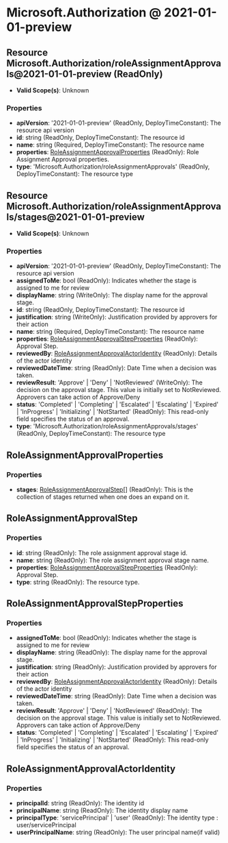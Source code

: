 # Microsoft.Authorization @ 2021-01-01-preview

## Resource Microsoft.Authorization/roleAssignmentApprovals@2021-01-01-preview (ReadOnly)
* **Valid Scope(s)**: Unknown
### Properties
* **apiVersion**: '2021-01-01-preview' (ReadOnly, DeployTimeConstant): The resource api version
* **id**: string (ReadOnly, DeployTimeConstant): The resource id
* **name**: string (Required, DeployTimeConstant): The resource name
* **properties**: [RoleAssignmentApprovalProperties](#roleassignmentapprovalproperties) (ReadOnly): Role Assignment Approval properties.
* **type**: 'Microsoft.Authorization/roleAssignmentApprovals' (ReadOnly, DeployTimeConstant): The resource type

## Resource Microsoft.Authorization/roleAssignmentApprovals/stages@2021-01-01-preview
* **Valid Scope(s)**: Unknown
### Properties
* **apiVersion**: '2021-01-01-preview' (ReadOnly, DeployTimeConstant): The resource api version
* **assignedToMe**: bool (ReadOnly): Indicates whether the stage is assigned to me for review
* **displayName**: string (WriteOnly): The display name for the approval stage.
* **id**: string (ReadOnly, DeployTimeConstant): The resource id
* **justification**: string (WriteOnly): Justification provided by approvers for their action
* **name**: string (Required, DeployTimeConstant): The resource name
* **properties**: [RoleAssignmentApprovalStepProperties](#roleassignmentapprovalstepproperties) (ReadOnly): Approval Step.
* **reviewedBy**: [RoleAssignmentApprovalActorIdentity](#roleassignmentapprovalactoridentity) (ReadOnly): Details of the actor identity
* **reviewedDateTime**: string (ReadOnly): Date Time when a decision was taken.
* **reviewResult**: 'Approve' | 'Deny' | 'NotReviewed' (WriteOnly): The decision on the approval stage. This value is initially set to NotReviewed. Approvers can take action of Approve/Deny
* **status**: 'Completed' | 'Completing' | 'Escalated' | 'Escalating' | 'Expired' | 'InProgress' | 'Initializing' | 'NotStarted' (ReadOnly): This read-only field specifies the status of an approval.
* **type**: 'Microsoft.Authorization/roleAssignmentApprovals/stages' (ReadOnly, DeployTimeConstant): The resource type

## RoleAssignmentApprovalProperties
### Properties
* **stages**: [RoleAssignmentApprovalStep](#roleassignmentapprovalstep)[] (ReadOnly): This is the collection of stages returned when one does an expand on it.

## RoleAssignmentApprovalStep
### Properties
* **id**: string (ReadOnly): The role assignment approval stage id.
* **name**: string (ReadOnly): The role assignment approval stage name.
* **properties**: [RoleAssignmentApprovalStepProperties](#roleassignmentapprovalstepproperties) (ReadOnly): Approval Step.
* **type**: string (ReadOnly): The resource type.

## RoleAssignmentApprovalStepProperties
### Properties
* **assignedToMe**: bool (ReadOnly): Indicates whether the stage is assigned to me for review
* **displayName**: string (ReadOnly): The display name for the approval stage.
* **justification**: string (ReadOnly): Justification provided by approvers for their action
* **reviewedBy**: [RoleAssignmentApprovalActorIdentity](#roleassignmentapprovalactoridentity) (ReadOnly): Details of the actor identity
* **reviewedDateTime**: string (ReadOnly): Date Time when a decision was taken.
* **reviewResult**: 'Approve' | 'Deny' | 'NotReviewed' (ReadOnly): The decision on the approval stage. This value is initially set to NotReviewed. Approvers can take action of Approve/Deny
* **status**: 'Completed' | 'Completing' | 'Escalated' | 'Escalating' | 'Expired' | 'InProgress' | 'Initializing' | 'NotStarted' (ReadOnly): This read-only field specifies the status of an approval.

## RoleAssignmentApprovalActorIdentity
### Properties
* **principalId**: string (ReadOnly): The identity id
* **principalName**: string (ReadOnly): The identity display name
* **principalType**: 'servicePrincipal' | 'user' (ReadOnly): The identity type : user/servicePrincipal
* **userPrincipalName**: string (ReadOnly): The user principal name(if valid)

